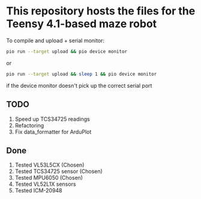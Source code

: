 # This repository hosts the files for the Teensy 4.1-based maze robot

To compile and upload + serial monitor:

``` bash
pio run --target upload && pio device monitor
```

or

``` bash
pio run --target upload && sleep 1 && pio device monitor
```

if the device monitor doesn't pick up the correct serial port

## TODO

1. Speed up TCS34725 readings
2. Refactoring
3. Fix data_formatter for ArduPlot

## Done

1. Tested VL53L5CX (Chosen)
1. Tested TCS34725 sensor (Chosen)
1. Tested MPU6050 (Chosen)
1. Tested VL52L1X sensors
1. Tested ICM-20948
